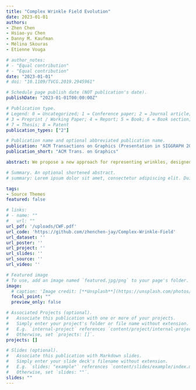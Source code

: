 ```yaml
---
title: "Complex Wrinkle Field Evolution"
date: 2023-01-01
authors:
- Zhen Chen
- Hsiao-yu Chen
- Danny M. Kaufman
- Mélina Skouras
- Etienne Vouga

# author_notes:
# - "Equal contribution"
# - "Equal contribution"
date: "2023-01-01"
# doi: "10.1109/TVCG.2019.2945961"

# Schedule page publish date (NOT publication's date).
publishDate: "2023-01-01T00:00:00Z"

# Publication type.
# Legend: 0 = Uncategorized; 1 = Conference paper; 2 = Journal article;
# 3 = Preprint / Working Paper; 4 = Report; 5 = Book; 6 = Book section;
# 7 = Thesis; 8 = Patent
publication_types: ["2"]

# Publication name and optional abbreviated publication name.
publication: "ACM Transactions on Graphics (Presentation in SIGGRAPH 2023)"
publication_short: "ACM Trans. on Graphics"

abstract: We propose a new approach for representing wrinkles, designed to capture complex and detailed wrinkle behavior on coarse triangle meshes, called Complex Wrinkle Fields. Complex Wrinkle Fields consist of an almost-everywhere-unit complex-valued phase function over the surface; a frequency one-form; and an amplitude scalar, with a soft compatibility condition coupling the frequency and phase. We develop algorithms for interpolating between two such wrinkle fields, for visualizing them as displacements of a Loop-subdivided refinement of the base mesh, and for making smooth local edits to the wrinkle amplitude, frequency, and/or orientation. These algorithms make it possible, for the first time, to create and edit animations of wrinkles on triangle meshes that are smooth in space, evolve smoothly through time, include singularities along with their complex interactions, and that represent frequencies far finer than the surface resolution.

# Summary. An optional shortened abstract.
# summary: Lorem ipsum dolor sit amet, consectetur adipiscing elit. Duis posuere tellus ac convallis placerat. Proin tincidunt magna sed ex sollicitudin condimentum.

tags:
- Source Themes
featured: false

# links:
# - name: ""
#   url: ""
url_pdf: '/uploads/CWF.pdf'
url_code: 'https://github.com/zhenchen-jay/Complex-Wrinkle-Field'
url_dataset: ''
url_poster: ''
url_project: ''
url_slides: ''
url_source: ''
url_video: ''

# Featured image
# To use, add an image named `featured.jpg/png` to your page's folder. 
image:
  # caption: 'Image credit: [**Unsplash**](https://unsplash.com/photos/jdD8gXaTZsc)'
  focal_point: ""
  preview_only: false

# Associated Projects (optional).
#   Associate this publication with one or more of your projects.
#   Simply enter your project's folder or file name without extension.
#   E.g. `internal-project` references `content/project/internal-project/index.md`.
#   Otherwise, set `projects: []`.
projects: []

# Slides (optional).
#   Associate this publication with Markdown slides.
#   Simply enter your slide deck's filename without extension.
#   E.g. `slides: "example"` references `content/slides/example/index.md`.
#   Otherwise, set `slides: ""`.
slides: ""
---
```

<!-- 
{{% callout note %}}
Click the *Cite* button above to demo the feature to enable visitors to import publication metadata into their reference management software.
{{% /callout %}}

{{% callout note %}}
Create your slides in Markdown - click the *Slides* button to check out the example.
{{% /callout %}}

Supplementary notes can be added here, including [code, math, and images](https://wowchemy.com/docs/writing-markdown-latex/). -->
